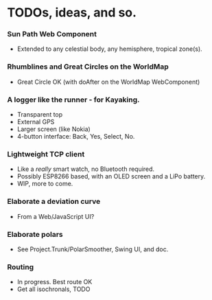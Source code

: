 # TODOs, ideas, and so.

### Sun Path Web Component
- Extended to any celestial body, any hemisphere, tropical zone(s).

### Rhumblines and Great Circles on the WorldMap
- Great Circle OK (with doAfter on the WorldMap WebComponent)

### A logger like the runner - for Kayaking.
- Transparent top
- External GPS
- Larger screen (like Nokia)
- 4-button interface: Back, Yes, Select, No.

### Lightweight TCP client
- Like a _really_ smart watch, no Bluetooth required.
- Possibly ESP8266 based, with an OLED screen and a LiPo battery.
- WIP, more to come.

### Elaborate a deviation curve
- From a Web/JavaScript UI?

### Elaborate polars
- See Project.Trunk/PolarSmoother, Swing UI, and doc.

### Routing
- In progress. Best route OK
- Get all isochronals, TODO
